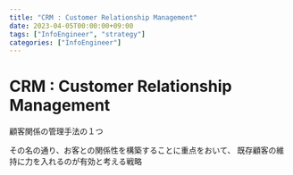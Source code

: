 ```yaml
---
title: "CRM : Customer Relationship Management"
date: 2023-04-05T00:00:00+09:00
tags: ["InfoEngineer", "strategy"]
categories: ["InfoEngineer"]
---
```

# CRM : Customer Relationship Management

顧客関係の管理手法の１つ

その名の通り、お客との関係性を構築することに重点をおいて、
既存顧客の維持に力を入れるのが有効と考える戦略
